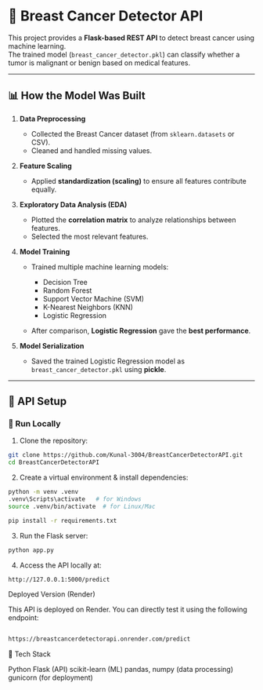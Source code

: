 # 🧬 Breast Cancer Detector API

This project provides a **Flask-based REST API** to detect breast cancer using machine learning.  
The trained model (`breast_cancer_detector.pkl`) can classify whether a tumor is malignant or benign based on medical features.

---

## 📊 How the Model Was Built

1. **Data Preprocessing**
   - Collected the Breast Cancer dataset (from `sklearn.datasets` or CSV).
   - Cleaned and handled missing values.

2. **Feature Scaling**
   - Applied **standardization (scaling)** to ensure all features contribute equally.

3. **Exploratory Data Analysis (EDA)**
   - Plotted the **correlation matrix** to analyze relationships between features.
   - Selected the most relevant features.

4. **Model Training**
   - Trained multiple machine learning models:
     - Decision Tree  
     - Random Forest  
     - Support Vector Machine (SVM)  
     - K-Nearest Neighbors (KNN)  
     - Logistic Regression  

   - After comparison, **Logistic Regression** gave the **best performance**.

5. **Model Serialization**
   - Saved the trained Logistic Regression model as `breast_cancer_detector.pkl` using **pickle**.

---

## 🚀 API Setup

### 🔹 Run Locally

1. Clone the repository:

```bash
git clone https://github.com/Kunal-3004/BreastCancerDetectorAPI.git
cd BreastCancerDetectorAPI
```

2. Create a virtual environment & install dependencies:

```bash
python -m venv .venv
.venv\Scripts\activate   # for Windows
source .venv/bin/activate  # for Linux/Mac

pip install -r requirements.txt
```
3. Run the Flask server:

```bash
python app.py

```

4. Access the API locally at:

```bash
http://127.0.0.1:5000/predict
```

Deployed Version (Render)

This API is deployed on Render.
You can directly test it using the following endpoint:
```bash

https://breastcancerdetectorapi.onrender.com/predict

```

📌 Tech Stack

Python
Flask (API)
scikit-learn (ML)
pandas, numpy (data processing)
gunicorn (for deployment)